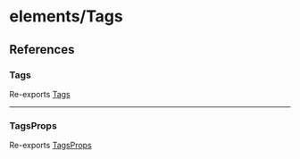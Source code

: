 # elements/Tags

## References

### Tags

Re-exports [Tags](functions/Tags.md)

***

### TagsProps

Re-exports [TagsProps](interfaces/TagsProps.md)
